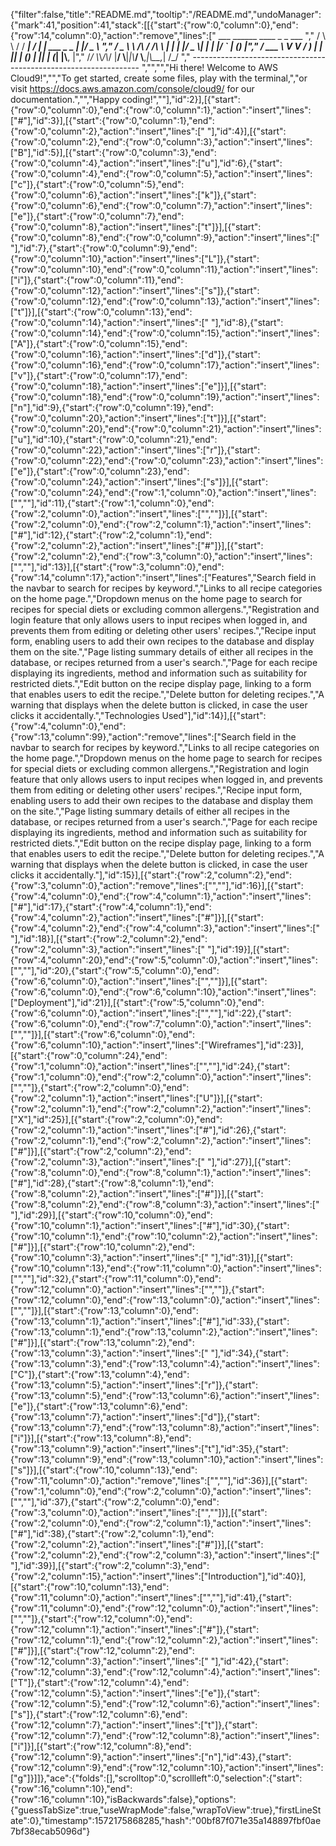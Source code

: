 {"filter":false,"title":"README.md","tooltip":"/README.md","undoManager":{"mark":41,"position":41,"stack":[[{"start":{"row":0,"column":0},"end":{"row":14,"column":0},"action":"remove","lines":["         ___        ______     ____ _                 _  ___  ","        / \\ \\      / / ___|   / ___| | ___  _   _  __| |/ _ \\ ","       / _ \\ \\ /\\ / /\\___ \\  | |   | |/ _ \\| | | |/ _` | (_) |","      / ___ \\ V  V /  ___) | | |___| | (_) | |_| | (_| |\\__, |","     /_/   \\_\\_/\\_/  |____/   \\____|_|\\___/ \\__,_|\\__,_|  /_/ "," ----------------------------------------------------------------- ","","","Hi there! Welcome to AWS Cloud9!","","To get started, create some files, play with the terminal,","or visit https://docs.aws.amazon.com/console/cloud9/ for our documentation.","","Happy coding!",""],"id":2}],[{"start":{"row":0,"column":0},"end":{"row":0,"column":1},"action":"insert","lines":["#"],"id":3}],[{"start":{"row":0,"column":1},"end":{"row":0,"column":2},"action":"insert","lines":[" "],"id":4}],[{"start":{"row":0,"column":2},"end":{"row":0,"column":3},"action":"insert","lines":["B"],"id":5}],[{"start":{"row":0,"column":3},"end":{"row":0,"column":4},"action":"insert","lines":["u"],"id":6},{"start":{"row":0,"column":4},"end":{"row":0,"column":5},"action":"insert","lines":["c"]},{"start":{"row":0,"column":5},"end":{"row":0,"column":6},"action":"insert","lines":["k"]},{"start":{"row":0,"column":6},"end":{"row":0,"column":7},"action":"insert","lines":["e"]},{"start":{"row":0,"column":7},"end":{"row":0,"column":8},"action":"insert","lines":["t"]}],[{"start":{"row":0,"column":8},"end":{"row":0,"column":9},"action":"insert","lines":[" "],"id":7},{"start":{"row":0,"column":9},"end":{"row":0,"column":10},"action":"insert","lines":["L"]},{"start":{"row":0,"column":10},"end":{"row":0,"column":11},"action":"insert","lines":["i"]},{"start":{"row":0,"column":11},"end":{"row":0,"column":12},"action":"insert","lines":["s"]},{"start":{"row":0,"column":12},"end":{"row":0,"column":13},"action":"insert","lines":["t"]}],[{"start":{"row":0,"column":13},"end":{"row":0,"column":14},"action":"insert","lines":[" "],"id":8},{"start":{"row":0,"column":14},"end":{"row":0,"column":15},"action":"insert","lines":["A"]},{"start":{"row":0,"column":15},"end":{"row":0,"column":16},"action":"insert","lines":["d"]},{"start":{"row":0,"column":16},"end":{"row":0,"column":17},"action":"insert","lines":["v"]},{"start":{"row":0,"column":17},"end":{"row":0,"column":18},"action":"insert","lines":["e"]}],[{"start":{"row":0,"column":18},"end":{"row":0,"column":19},"action":"insert","lines":["n"],"id":9},{"start":{"row":0,"column":19},"end":{"row":0,"column":20},"action":"insert","lines":["t"]}],[{"start":{"row":0,"column":20},"end":{"row":0,"column":21},"action":"insert","lines":["u"],"id":10},{"start":{"row":0,"column":21},"end":{"row":0,"column":22},"action":"insert","lines":["r"]},{"start":{"row":0,"column":22},"end":{"row":0,"column":23},"action":"insert","lines":["e"]},{"start":{"row":0,"column":23},"end":{"row":0,"column":24},"action":"insert","lines":["s"]}],[{"start":{"row":0,"column":24},"end":{"row":1,"column":0},"action":"insert","lines":["",""],"id":11},{"start":{"row":1,"column":0},"end":{"row":2,"column":0},"action":"insert","lines":["",""]}],[{"start":{"row":2,"column":0},"end":{"row":2,"column":1},"action":"insert","lines":["#"],"id":12},{"start":{"row":2,"column":1},"end":{"row":2,"column":2},"action":"insert","lines":["#"]}],[{"start":{"row":2,"column":2},"end":{"row":3,"column":0},"action":"insert","lines":["",""],"id":13}],[{"start":{"row":3,"column":0},"end":{"row":14,"column":17},"action":"insert","lines":["Features","Search field in the navbar to search for recipes by keyword.","Links to all recipe categories on the home page.","Dropdown menus on the home page to search for recipes for special diets or excluding common allergens.","Registration and login feature that only allows users to input recipes when logged in, and prevents them from editing or deleting other users' recipes.","Recipe input form, enabling users to add their own recipes to the database and display them on the site.","Page listing summary details of either all recipes in the database, or recipes returned from a user's search.","Page for each recipe displaying its ingredients, method and information such as suitability for restricted diets.","Edit button on the recipe display page, linking to a form that enables users to edit the recipe.","Delete button for deleting recipes.","A warning that displays when the delete button is clicked, in case the user clicks it accidentally.","Technologies Used"],"id":14}],[{"start":{"row":4,"column":0},"end":{"row":13,"column":99},"action":"remove","lines":["Search field in the navbar to search for recipes by keyword.","Links to all recipe categories on the home page.","Dropdown menus on the home page to search for recipes for special diets or excluding common allergens.","Registration and login feature that only allows users to input recipes when logged in, and prevents them from editing or deleting other users' recipes.","Recipe input form, enabling users to add their own recipes to the database and display them on the site.","Page listing summary details of either all recipes in the database, or recipes returned from a user's search.","Page for each recipe displaying its ingredients, method and information such as suitability for restricted diets.","Edit button on the recipe display page, linking to a form that enables users to edit the recipe.","Delete button for deleting recipes.","A warning that displays when the delete button is clicked, in case the user clicks it accidentally."],"id":15}],[{"start":{"row":2,"column":2},"end":{"row":3,"column":0},"action":"remove","lines":["",""],"id":16}],[{"start":{"row":4,"column":0},"end":{"row":4,"column":1},"action":"insert","lines":["#"],"id":17},{"start":{"row":4,"column":1},"end":{"row":4,"column":2},"action":"insert","lines":["#"]}],[{"start":{"row":4,"column":2},"end":{"row":4,"column":3},"action":"insert","lines":[" "],"id":18}],[{"start":{"row":2,"column":2},"end":{"row":2,"column":3},"action":"insert","lines":[" "],"id":19}],[{"start":{"row":4,"column":20},"end":{"row":5,"column":0},"action":"insert","lines":["",""],"id":20},{"start":{"row":5,"column":0},"end":{"row":6,"column":0},"action":"insert","lines":["",""]}],[{"start":{"row":6,"column":0},"end":{"row":6,"column":10},"action":"insert","lines":["Deployment"],"id":21}],[{"start":{"row":5,"column":0},"end":{"row":6,"column":0},"action":"insert","lines":["",""],"id":22},{"start":{"row":6,"column":0},"end":{"row":7,"column":0},"action":"insert","lines":["",""]}],[{"start":{"row":6,"column":0},"end":{"row":6,"column":10},"action":"insert","lines":["Wireframes"],"id":23}],[{"start":{"row":0,"column":24},"end":{"row":1,"column":0},"action":"insert","lines":["",""],"id":24},{"start":{"row":1,"column":0},"end":{"row":2,"column":0},"action":"insert","lines":["",""]},{"start":{"row":2,"column":0},"end":{"row":2,"column":1},"action":"insert","lines":["U"]}],[{"start":{"row":2,"column":1},"end":{"row":2,"column":2},"action":"insert","lines":["X"],"id":25}],[{"start":{"row":2,"column":0},"end":{"row":2,"column":1},"action":"insert","lines":["#"],"id":26},{"start":{"row":2,"column":1},"end":{"row":2,"column":2},"action":"insert","lines":["#"]}],[{"start":{"row":2,"column":2},"end":{"row":2,"column":3},"action":"insert","lines":[" "],"id":27}],[{"start":{"row":8,"column":0},"end":{"row":8,"column":1},"action":"insert","lines":["#"],"id":28},{"start":{"row":8,"column":1},"end":{"row":8,"column":2},"action":"insert","lines":["#"]}],[{"start":{"row":8,"column":2},"end":{"row":8,"column":3},"action":"insert","lines":[" "],"id":29}],[{"start":{"row":10,"column":0},"end":{"row":10,"column":1},"action":"insert","lines":["#"],"id":30},{"start":{"row":10,"column":1},"end":{"row":10,"column":2},"action":"insert","lines":["#"]}],[{"start":{"row":10,"column":2},"end":{"row":10,"column":3},"action":"insert","lines":[" "],"id":31}],[{"start":{"row":10,"column":13},"end":{"row":11,"column":0},"action":"insert","lines":["",""],"id":32},{"start":{"row":11,"column":0},"end":{"row":12,"column":0},"action":"insert","lines":["",""]},{"start":{"row":12,"column":0},"end":{"row":13,"column":0},"action":"insert","lines":["",""]}],[{"start":{"row":13,"column":0},"end":{"row":13,"column":1},"action":"insert","lines":["#"],"id":33},{"start":{"row":13,"column":1},"end":{"row":13,"column":2},"action":"insert","lines":["#"]}],[{"start":{"row":13,"column":2},"end":{"row":13,"column":3},"action":"insert","lines":[" "],"id":34},{"start":{"row":13,"column":3},"end":{"row":13,"column":4},"action":"insert","lines":["C"]},{"start":{"row":13,"column":4},"end":{"row":13,"column":5},"action":"insert","lines":["r"]},{"start":{"row":13,"column":5},"end":{"row":13,"column":6},"action":"insert","lines":["e"]},{"start":{"row":13,"column":6},"end":{"row":13,"column":7},"action":"insert","lines":["d"]},{"start":{"row":13,"column":7},"end":{"row":13,"column":8},"action":"insert","lines":["i"]}],[{"start":{"row":13,"column":8},"end":{"row":13,"column":9},"action":"insert","lines":["t"],"id":35},{"start":{"row":13,"column":9},"end":{"row":13,"column":10},"action":"insert","lines":["s"]}],[{"start":{"row":10,"column":13},"end":{"row":11,"column":0},"action":"remove","lines":["",""],"id":36}],[{"start":{"row":1,"column":0},"end":{"row":2,"column":0},"action":"insert","lines":["",""],"id":37},{"start":{"row":2,"column":0},"end":{"row":3,"column":0},"action":"insert","lines":["",""]}],[{"start":{"row":2,"column":0},"end":{"row":2,"column":1},"action":"insert","lines":["#"],"id":38},{"start":{"row":2,"column":1},"end":{"row":2,"column":2},"action":"insert","lines":["#"]}],[{"start":{"row":2,"column":2},"end":{"row":2,"column":3},"action":"insert","lines":[" "],"id":39}],[{"start":{"row":2,"column":3},"end":{"row":2,"column":15},"action":"insert","lines":["Introduction"],"id":40}],[{"start":{"row":10,"column":13},"end":{"row":11,"column":0},"action":"insert","lines":["",""],"id":41},{"start":{"row":11,"column":0},"end":{"row":12,"column":0},"action":"insert","lines":["",""]},{"start":{"row":12,"column":0},"end":{"row":12,"column":1},"action":"insert","lines":["#"]},{"start":{"row":12,"column":1},"end":{"row":12,"column":2},"action":"insert","lines":["#"]}],[{"start":{"row":12,"column":2},"end":{"row":12,"column":3},"action":"insert","lines":[" "],"id":42},{"start":{"row":12,"column":3},"end":{"row":12,"column":4},"action":"insert","lines":["T"]},{"start":{"row":12,"column":4},"end":{"row":12,"column":5},"action":"insert","lines":["e"]},{"start":{"row":12,"column":5},"end":{"row":12,"column":6},"action":"insert","lines":["s"]},{"start":{"row":12,"column":6},"end":{"row":12,"column":7},"action":"insert","lines":["t"]},{"start":{"row":12,"column":7},"end":{"row":12,"column":8},"action":"insert","lines":["i"]}],[{"start":{"row":12,"column":8},"end":{"row":12,"column":9},"action":"insert","lines":["n"],"id":43},{"start":{"row":12,"column":9},"end":{"row":12,"column":10},"action":"insert","lines":["g"]}]]},"ace":{"folds":[],"scrolltop":0,"scrollleft":0,"selection":{"start":{"row":16,"column":10},"end":{"row":16,"column":10},"isBackwards":false},"options":{"guessTabSize":true,"useWrapMode":false,"wrapToView":true},"firstLineState":0},"timestamp":1572175868285,"hash":"00bf87f071e35a148897fbf0ae7bf38ecab5096d"}